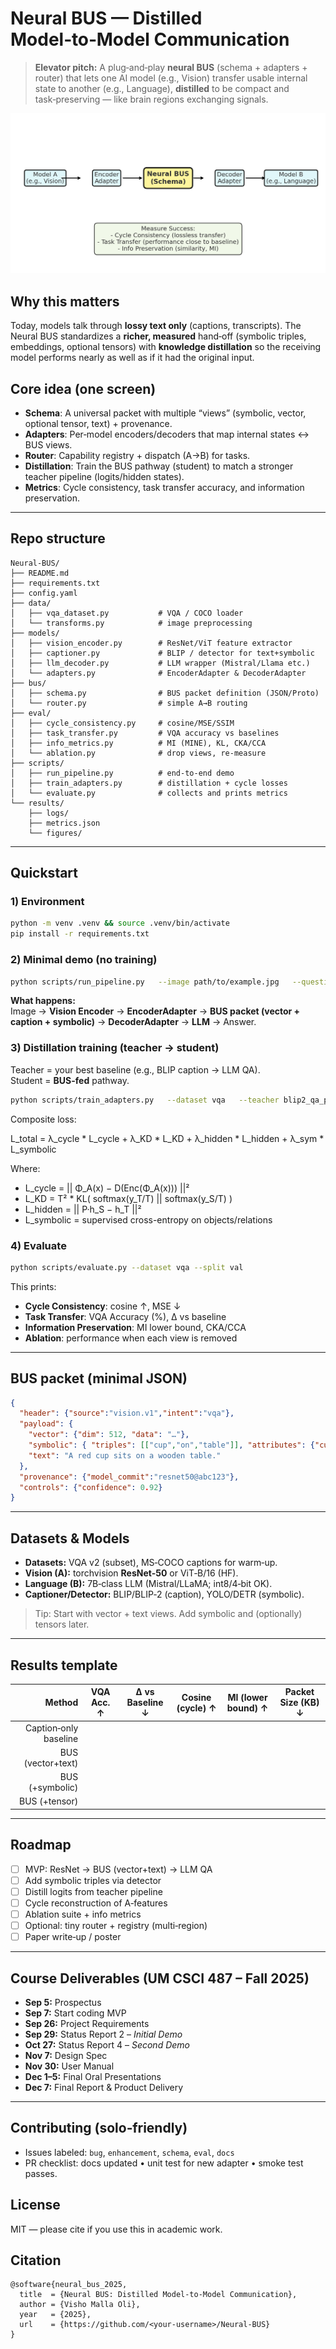 
# Neural BUS — Distilled Model‑to‑Model Communication

> **Elevator pitch:** A plug‑and‑play **neural BUS** (schema + adapters + router) that lets one AI model (e.g., Vision) transfer usable internal state to another (e.g., Language), **distilled** to be compact and task‑preserving — like brain regions exchanging signals.

![Neural BUS Diagram](assets/system-design-demo.png)

## Why this matters
Today, models talk through **lossy text only** (captions, transcripts). The Neural BUS standardizes a **richer, measured** hand‑off (symbolic triples, embeddings, optional tensors) with **knowledge distillation** so the receiving model performs nearly as well as if it had the original input.

## Core idea (one screen)
- **Schema**: A universal packet with multiple “views” (symbolic, vector, optional tensor, text) + provenance.
- **Adapters**: Per‑model encoders/decoders that map internal states ↔ BUS views.
- **Router**: Capability registry + dispatch (A→B) for tasks.
- **Distillation**: Train the BUS pathway (student) to match a stronger teacher pipeline (logits/hidden states).
- **Metrics**: Cycle consistency, task transfer accuracy, and information preservation.

---

## Repo structure
```
Neural-BUS/
├── README.md
├── requirements.txt
├── config.yaml
├── data/
│   ├── vqa_dataset.py           # VQA / COCO loader
│   └── transforms.py            # image preprocessing
├── models/
│   ├── vision_encoder.py        # ResNet/ViT feature extractor
│   ├── captioner.py             # BLIP / detector for text+symbolic
│   ├── llm_decoder.py           # LLM wrapper (Mistral/Llama etc.)
│   └── adapters.py              # EncoderAdapter & DecoderAdapter
├── bus/
│   ├── schema.py                # BUS packet definition (JSON/Proto)
│   └── router.py                # simple A→B routing
├── eval/
│   ├── cycle_consistency.py     # cosine/MSE/SSIM
│   ├── task_transfer.py         # VQA accuracy vs baselines
│   ├── info_metrics.py          # MI (MINE), KL, CKA/CCA
│   └── ablation.py              # drop views, re-measure
├── scripts/
│   ├── run_pipeline.py          # end‑to‑end demo
│   ├── train_adapters.py        # distillation + cycle losses
│   └── evaluate.py              # collects and prints metrics
└── results/
    ├── logs/
    ├── metrics.json
    └── figures/
```

---

## Quickstart

### 1) Environment
```bash
python -m venv .venv && source .venv/bin/activate
pip install -r requirements.txt
```

### 2) Minimal demo (no training)
```bash
python scripts/run_pipeline.py   --image path/to/example.jpg   --question "What color is the cup?"   --vision resnet50   --llm mistral-7b
```

**What happens:**  
Image → **Vision Encoder** → **EncoderAdapter** → **BUS packet (vector + caption + symbolic)** → **DecoderAdapter** → **LLM** → Answer.

### 3) Distillation training (teacher → student)
Teacher = your best baseline (e.g., BLIP caption → LLM QA).  
Student = **BUS-fed** pathway.

```bash
python scripts/train_adapters.py   --dataset vqa   --teacher blip2_qa_pipeline   --student bus_pipeline   --epochs 3   --batch-size 16   --loss-weights 1.0 1.0 0.5 0.5
```
Composite loss:

L_total = λ_cycle * L_cycle + λ_KD * L_KD + λ_hidden * L_hidden + λ_sym * L_symbolic

Where:
- L_cycle   = || Φ_A(x) − D(Enc(Φ_A(x))) ||²
- L_KD      = T² * KL( softmax(y_T/T) || softmax(y_S/T) )
- L_hidden  = || P·h_S − h_T ||²
- L_symbolic = supervised cross-entropy on objects/relations



### 4) Evaluate
```bash
python scripts/evaluate.py --dataset vqa --split val
```
This prints:
- **Cycle Consistency**: cosine ↑, MSE ↓  
- **Task Transfer**: VQA Accuracy (%), Δ vs baseline  
- **Information Preservation**: MI lower bound, CKA/CCA  
- **Ablation**: performance when each view is removed

---

## BUS packet (minimal JSON)
```json
{
  "header": {"source":"vision.v1","intent":"vqa"},
  "payload": {
    "vector": {"dim": 512, "data": "…"},
    "symbolic": { "triples": [["cup","on","table"]], "attributes": {"cup":{"color":"red"}} },
    "text": "A red cup sits on a wooden table."
  },
  "provenance": {"model_commit":"resnet50@abc123"},
  "controls": {"confidence": 0.92}
}
```

---

## Datasets & Models
- **Datasets:** VQA v2 (subset), MS‑COCO captions for warm‑up.  
- **Vision (A):** torchvision **ResNet‑50** or ViT‑B/16 (HF).  
- **Language (B):** 7B‑class LLM (Mistral/LLaMA; int8/4‑bit OK).  
- **Captioner/Detector:** BLIP/BLIP‑2 (caption), YOLO/DETR (symbolic).

> Tip: Start with vector + text views. Add symbolic and (optionally) tensors later.

---

## Results template
| Method | VQA Acc. ↑ | Δ vs Baseline ↓ | Cosine (cycle) ↑ | MI (lower bound) ↑ | Packet Size (KB) ↓ |
|-------:|:-----------:|:----------------:|:----------------:|:------------------:|:------------------:|
| Caption‑only baseline |  |  |  |  |  |
| BUS (vector+text) |  |  |  |  |  |
| BUS (+symbolic) |  |  |  |  |  |
| BUS (+tensor) |  |  |  |  |  |

---

## Roadmap
- [ ] MVP: ResNet → BUS (vector+text) → LLM QA
- [ ] Add symbolic triples via detector
- [ ] Distill logits from teacher pipeline
- [ ] Cycle reconstruction of A‑features
- [ ] Ablation suite + info metrics
- [ ] Optional: tiny router + registry (multi‑region)
- [ ] Paper write‑up / poster

---

## Course Deliverables (UM CSCI 487 – Fall 2025)
- **Sep 5:** Prospectus  
- **Sep 7:** Start coding MVP  
- **Sep 26:** Project Requirements  
- **Sep 29:** Status Report 2 – *Initial Demo*  
- **Oct 27:** Status Report 4 – *Second Demo*  
- **Nov 7:** Design Spec  
- **Nov 30:** User Manual  
- **Dec 1–5:** Final Oral Presentations  
- **Dec 7:** Final Report & Product Delivery

---

## Contributing (solo‑friendly)
- Issues labeled: `bug`, `enhancement`, `schema`, `eval`, `docs`  
- PR checklist: docs updated • unit test for new adapter • smoke test passes.

## License
MIT — please cite if you use this in academic work.

## Citation
```
@software{neural_bus_2025,
  title  = {Neural BUS: Distilled Model-to-Model Communication},
  author = {Visho Malla Oli},
  year   = {2025},
  url    = {https://github.com/<your-username>/Neural-BUS}
}
```
